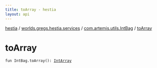 ```yaml
---
title: toArray - hestia
layout: api
---
```


<div class='api-docs-breadcrumbs'><a href="../../index.html">hestia</a> / <a href="../index.html">worlds.gregs.hestia.services</a> / <a href="index.html">com.artemis.utils.IntBag</a> / <a href="./to-array.html">toArray</a></div>

# toArray

<div class="signature"><code><span class="keyword">fun </span><span class="identifier">IntBag</span><span class="symbol">.</span><span class="identifier">toArray</span><span class="symbol">(</span><span class="symbol">)</span><span class="symbol">: </span><a href="https://kotlinlang.org/api/latest/jvm/stdlib/kotlin/-int-array/index.html"><span class="identifier">IntArray</span></a></code></div>
